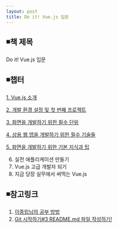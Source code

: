 ```yaml
---
layout: post
title: Do it! Vue.js 입문
---
```


## ◾책 제목  
Do it! Vue.js 입문

## ◾챕터  
[1. Vue.js 소개](https://wisdompark.github.io/Vue-Js0/)  

[2. 개발 환경 설정 및 첫 번째 프로젝트](https://wisdompark.github.io/Vue-Js1/)

[3. 화면을 개발하기 위한 필수 단위](https://wisdompark.github.io/Vue-Js2/)

[4. 상용 웹 앱을 개발하기 위한 필수 기술들](https://wisdompark.github.io/Vue-Js3/)

[5. 화면을 개발하기 위한 기본 지식과 팁](https://wisdompark.github.io/Vue-Js4/)

6. 실전 애플리케이션 만들기
7. Vue.js 고급 개발자 되기
8. 지금 당장 실무에서 써먹는 Vue.js

## ◾참고링크
1. [이종립님의 공부 방법](https://johngrib.github.io/wiki/my-study-method/)
2. [Git 시작하기#3 README.md 파일 작성하기!](https://github.com/sejong-interface/Interface_Manual/wiki/Git-%EC%8B%9C%EC%9E%91%ED%95%98%EA%B8%B0%233-README.md-%ED%8C%8C%EC%9D%BC-%EC%9E%91%EC%84%B1%ED%95%98%EA%B8%B0!)
